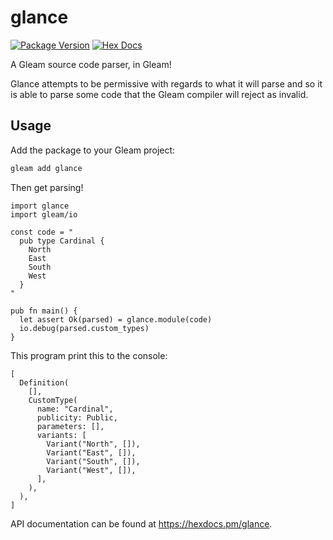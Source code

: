 # glance

[![Package Version](https://img.shields.io/hexpm/v/glance)](https://hex.pm/packages/glance)
[![Hex Docs](https://img.shields.io/badge/hex-docs-ffaff3)](https://hexdocs.pm/glance/)

A Gleam source code parser, in Gleam!

Glance attempts to be permissive with regards to what it will parse and so it is
able to parse some code that the Gleam compiler will reject as invalid.

## Usage

Add the package to your Gleam project:

```sh
gleam add glance
```

Then get parsing!

```gleam
import glance
import gleam/io

const code = "
  pub type Cardinal {
    North
    East
    South
    West
  }
"

pub fn main() {
  let assert Ok(parsed) = glance.module(code)
  io.debug(parsed.custom_types)
}
```

This program print this to the console:
  
```gleam
[
  Definition(
    [],
    CustomType(
      name: "Cardinal",
      publicity: Public,
      parameters: [],
      variants: [
        Variant("North", []),
        Variant("East", []),
        Variant("South", []),
        Variant("West", []),
      ],
    ),
  ),
]
```

API documentation can be found at <https://hexdocs.pm/glance>.
